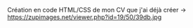 Création en code HTML/CSS de mon CV que j'ai déjà créer ->
https://zupimages.net/viewer.php?id=19/50/39db.jpg
